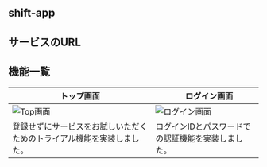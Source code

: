 ## shift-app

## サービスのURL

## 機能一覧
| トップ画面 |　ログイン画面 |
| ---- | ---- |
| ![Top画面]() | ![ログイン画面]() |
| 登録せずにサービスをお試しいただくためのトライアル機能を実装しました。 | ログインIDとパスワードでの認証機能を実装しました。 |
